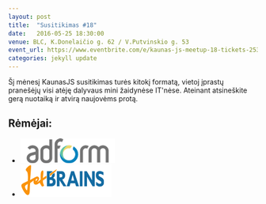```yaml
---
layout: post
title:  "Susitikimas #18"
date:   2016-05-25 18:30:00
venue: BLC, K.Donelaičio g. 62 / V.Putvinskio g. 53
event_url: https://www.eventbrite.com/e/kaunas-js-meetup-18-tickets-25353837009
categories: jekyll update
---
```

Šį mėnesį KaunasJS susitikimas turės kitokį formatą, vietoj įprastų pranešėjų visi atėję dalyvaus mini žaidynėse IT'nėse. Ateinant atsineškite gerą nuotaiką ir atvirą naujovėms protą.

## Rėmėjai:

  * [![Adform](img/adform-logo.png)](http://www.adform.com)
  * [![JetBrains](img/jetbrains-logo.png)](https://www.jetbrains.com/)
